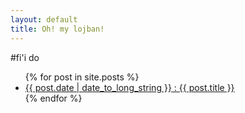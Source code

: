 ```yaml
---
layout: default
title: Oh! my lojban!
---
```

#fi'i do

<ul>
{% for post in site.posts %}
  <li>
    <a href="{{ post.url }}">{{ post.date | date_to_long_string }} : {{ post.title }}</a>
  </li>
{% endfor %}
</ul>
